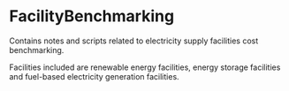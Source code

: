 # FacilityBenchmarking
Contains notes and scripts related to electricity supply facilities cost benchmarking.

Facilities included are renewable energy facilities, energy storage facilities and fuel-based electricity generation facilities.
